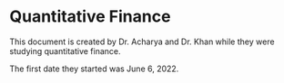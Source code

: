 # Quantitative Finance

This document is created by Dr. Acharya and Dr. Khan while they were studying quantitative finance.

The first date they started was June 6, 2022.
